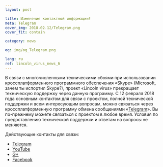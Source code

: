 ```yaml
---
layout: post

title: Изменение контактной информации!
meta: Telegram
cover_img: 2018.02.12/Telegram.png
cover_fit: contain

category: news

og: img/og_Telegram.png

lang: ru
ref: lincoln_virus_news_6
---
```


В связи с многочисленными техническими сбоями при использовании кроссплатформенного программного обеспечения «Skype» (Microsoft, зачем ты испортил Skype?), проект «Lincoln virus» прекращает техническую поддержку через данную программу.
С 12 февраля 2018 года основным контактом для связи с проектом, полной технической поддержки и всем интересующим вопросам, можно связаться через кроссплатформенную программу обмена сообщениями «<a href="https://t.me/chutkoy" target="_blank">Telegram</a>».
Вы по-прежнему можете связаться с проектом в любое время.
Условия по предоставлению технической поддержки и ответам на вопросы не меняются.

Действующие контакты для связи:
- <a href="https://t.me/chutkoy" target="_blank">Telegram</a>
- <a href="https://www.youtube.com/channel/UCiAxh-kQbW00em5SX1I5n6Q" target="_blank">YouTube</a>
- <a href="https://plus.google.com/+%D0%95%D0%B2%D0%B3%D0%B5%D0%BD%D0%B8%D0%B9%D0%A0%D1%83%D1%81%D1%81%D0%BA%D0%B8%D0%B9%D0%A7%D1%83%D1%82%D0%BA%D0%BE%D0%B989" target="_blank">G+</a>
- <a href="https://www.facebook.com/lincolnvirus" target="_blank">Facebook</a>
